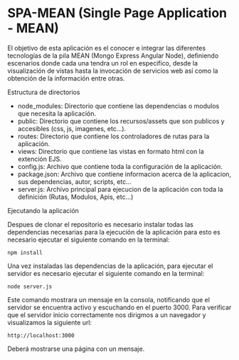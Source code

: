 # SPA-MEAN (Single Page Application - MEAN)

El objetivo de esta aplicación es el conocer e integrar las diferentes tecnologías de la pila MEAN (Mongo Express Angular Node), definiendo escenarios donde cada una tendra un rol en especifico, desde la visualización de vistas hasta la invocación de servicios web así como la obtención de la información entre otras.

Estructura de directorios

- node_modules: Directorio que contiene las dependencias o modulos que necesita la aplicación.
- public: Directorio que contiene los recursos/assets que son publicos y accesibles (css, js, imagenes, etc...).
- routes: Directorio que contiene los controladores de rutas para la aplicación.
- views: Directorio que contiene las vistas en formato html con la extención EJS.
- config.js: Archivo que contiene toda la configuración de la aplicación.
- package.json: Archivo que contiene informacion acerca de la aplicacion, sus dependencias, autor, scripts, etc...
- server.js: Archivo principal para ejecucion de la aplicación con toda la definición (Rutas, Modulos, Apis, etc...)


Ejecutando la aplicación

Despues de clonar el repositorio es necesario instalar todas las dependencias necesarias para la ejecución de la aplicación
para esto es necesario ejecutar el siguiente comando en la terminal:

    npm install

Una vez instaladas las dependencias de la aplicación, para ejecutar el servidor es necesario ejecutar el siguiente comando en la terminal:

    node server.js

Este comando mostrara un mensaje en la consola, notificando que el servidor se encuentra activo y escuchando en el puerto 3000.
Para verificar que el servidor inicio correctamente nos dirigmos a un navegador y visualizamos la siguiente url:

    http://localhost:3000

Deberá mostrarse una página con un mensaje.

